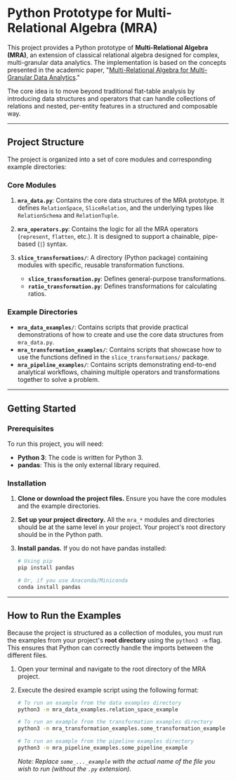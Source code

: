 # Python Prototype for Multi-Relational Algebra (MRA)

This project provides a Python prototype of **Multi-Relational Algebra (MRA)**, an extension of classical relational algebra designed for complex, multi-granular data analytics. The implementation is based on the concepts presented in the academic paper, "[Multi-Relational Algebra for Multi-Granular Data Analytics](https://arxiv.org/abs/2311.04824)."

The core idea is to move beyond traditional flat-table analysis by introducing data structures and operators that can handle collections of relations and nested, per-entity features in a structured and composable way.

---

## Project Structure

The project is organized into a set of core modules and corresponding example directories:

### Core Modules

1.  **`mra_data.py`**: Contains the core data structures of the MRA prototype. It defines `RelationSpace`, `SliceRelation`, and the underlying types like `RelationSchema` and `RelationTuple`.

2.  **`mra_operators.py`**: Contains the logic for all the MRA operators (`represent`, `flatten`, etc.). It is designed to support a chainable, pipe-based (`|`) syntax.

3.  **`slice_transformations/`**: A directory (Python package) containing modules with specific, reusable transformation functions.
    -   **`slice_transformation.py`**: Defines general-purpose transformations.
    -   **`ratio_transformation.py`**: Defines transformations for calculating ratios.

### Example Directories

-   **`mra_data_examples/`**: Contains scripts that provide practical demonstrations of how to create and use the core data structures from `mra_data.py`.
-   **`mra_transformation_examples/`**: Contains scripts that showcase how to use the functions defined in the `slice_transformations/` package.
-   **`mra_pipeline_examples/`**: Contains scripts demonstrating end-to-end analytical workflows, chaining multiple operators and transformations together to solve a problem.

---

## Getting Started

### Prerequisites

To run this project, you will need:

-   **Python 3**: The code is written for Python 3.
-   **pandas**: This is the only external library required.

### Installation

1.  **Clone or download the project files.** Ensure you have the core modules and the example directories.

2.  **Set up your project directory.** All the `mra_*` modules and directories should be at the same level in your project. Your project's root directory should be in the Python path.

3.  **Install pandas.** If you do not have pandas installed:
    ```bash
    # Using pip
    pip install pandas

    # Or, if you use Anaconda/Miniconda
    conda install pandas
    ```

---

## How to Run the Examples

Because the project is structured as a collection of modules, you must run the examples from your project's **root directory** using the `python3 -m` flag. This ensures that Python can correctly handle the imports between the different files.

1.  Open your terminal and navigate to the root directory of the MRA project.
2.  Execute the desired example script using the following format:

    ```bash
    # To run an example from the data examples directory
    python3 -m mra_data_examples.relation_space_example

    # To run an example from the transformation examples directory
    python3 -m mra_transformation_examples.some_transformation_example

    # To run an example from the pipeline examples directory
    python3 -m mra_pipeline_examples.some_pipeline_example
    ```

    *Note: Replace `some_..._example` with the actual name of the file you wish to run (without the `.py` extension).*

